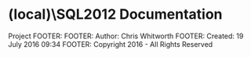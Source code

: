 
# 
# (local)\\SQL2012 Documentation



Project
FOOTER: FOOTER: Author:  Chris Whitworth
FOOTER: Created: 19 July 2016 09:34
FOOTER: Copyright 2016 - All Rights Reserved

